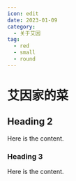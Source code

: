 ```yaml
---
icon: edit
date: 2023-01-09
category:
  - 关于艾因
tag:
  - red
  - small
  - round
---
```


# 艾因家的菜

## Heading 2

Here is the content.

### Heading 3

Here is the content.
